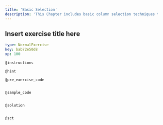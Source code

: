 ```yaml
---
title: 'Basic Selection'
description: 'This Chapter includes basic column selection techniques that are required'
---
```


## Insert exercise title here

```yaml
type: NormalExercise
key: bab72e50d8
xp: 100
```



`@instructions`


`@hint`


`@pre_exercise_code`

```{python}

```


`@sample_code`

```{sql}

```


`@solution`

```{sql}

```


`@sct`

```{python}

```
